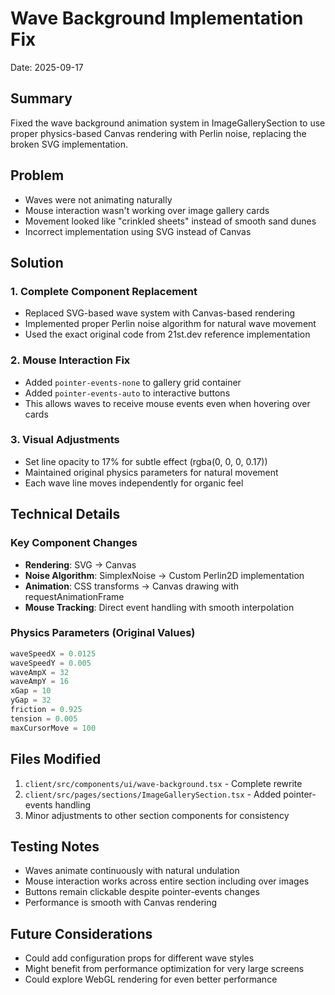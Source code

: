 # Wave Background Implementation Fix
Date: 2025-09-17

## Summary
Fixed the wave background animation system in ImageGallerySection to use proper physics-based Canvas rendering with Perlin noise, replacing the broken SVG implementation.

## Problem
- Waves were not animating naturally
- Mouse interaction wasn't working over image gallery cards
- Movement looked like "crinkled sheets" instead of smooth sand dunes
- Incorrect implementation using SVG instead of Canvas

## Solution

### 1. Complete Component Replacement
- Replaced SVG-based wave system with Canvas-based rendering
- Implemented proper Perlin noise algorithm for natural wave movement
- Used the exact original code from 21st.dev reference implementation

### 2. Mouse Interaction Fix
- Added `pointer-events-none` to gallery grid container
- Added `pointer-events-auto` to interactive buttons
- This allows waves to receive mouse events even when hovering over cards

### 3. Visual Adjustments
- Set line opacity to 17% for subtle effect (rgba(0, 0, 0, 0.17))
- Maintained original physics parameters for natural movement
- Each wave line moves independently for organic feel

## Technical Details

### Key Component Changes
- **Rendering**: SVG → Canvas
- **Noise Algorithm**: SimplexNoise → Custom Perlin2D implementation
- **Animation**: CSS transforms → Canvas drawing with requestAnimationFrame
- **Mouse Tracking**: Direct event handling with smooth interpolation

### Physics Parameters (Original Values)
```typescript
waveSpeedX = 0.0125
waveSpeedY = 0.005
waveAmpX = 32
waveAmpY = 16
xGap = 10
yGap = 32
friction = 0.925
tension = 0.005
maxCursorMove = 100
```

## Files Modified
1. `client/src/components/ui/wave-background.tsx` - Complete rewrite
2. `client/src/pages/sections/ImageGallerySection.tsx` - Added pointer-events handling
3. Minor adjustments to other section components for consistency

## Testing Notes
- Waves animate continuously with natural undulation
- Mouse interaction works across entire section including over images
- Buttons remain clickable despite pointer-events changes
- Performance is smooth with Canvas rendering

## Future Considerations
- Could add configuration props for different wave styles
- Might benefit from performance optimization for very large screens
- Could explore WebGL rendering for even better performance